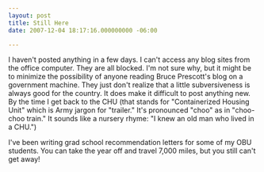 ```yaml
---
layout: post
title: Still Here
date: 2007-12-04 18:17:16.000000000 -06:00

---
```

<p>I haven't posted anything in a few days. I can't access any blog sites from the office computer. They are all blocked. I'm not sure why, but it might be to minimize the possibility of anyone reading Bruce Prescott's blog on a government machine. They just don't realize that a little subversiveness is always good for the country. It does make it difficult to post anything new. By the time I get back to the CHU (that stands for "Containerized Housing Unit" which is Army jargon for "trailer." It's pronounced "choo" as in "choo-choo train." It sounds like a nursery rhyme: "I knew an old man who lived in a CHU.")</p>
<p>I've been writing grad school recommendation letters for some of my OBU students. You can take the year off and travel 7,000 miles, but you still can't get away!</p>
